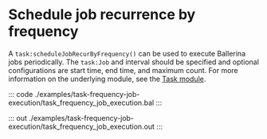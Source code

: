 # Schedule job recurrence by frequency

A  `task:scheduleJobRecurByFrequency()` can be used to execute Ballerina jobs periodically.
The `task:Job` and interval should be specified and optional configurations are start time,
end time, and maximum count.
For more information on the underlying module, 
see the [Task module](https://docs.central.ballerina.io/ballerina/task/latest/).

::: code ./examples/task-frequency-job-execution/task_frequency_job_execution.bal :::

::: out ./examples/task-frequency-job-execution/task_frequency_job_execution.out :::